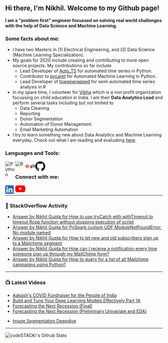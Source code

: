 ## Hi there, I'm Nikhil. Welcome to my Github page!

**I am a "problem first" engineer focussed on solving real world challenges with the help of Data Science and Machine Learning.**

### Some facts about me:
- I have two Masters in (1) Electrical Engineering, and (2) Data Science (Machine Learning Specialization).
- My goals for 2020 include creating and contributing to more open source projects. My contributions so far include
    - Lead Developer of [Auto_TS](https://github.com/AutoViML/Auto_TS/tree/develop) for automated time series in Python.
    - Contributor to [pycaret](https://github.com/pycaret/pycaret) for Automated Machine Learning in Python. 
    - Lead Developer of [tswgewrapped](https://github.com/josephsdavid/tswgewrapped) for semi automated time series analysis in R
- In my spare time, I volunteer for [Vibha](https://vibha.org/) which is a non profit organization focussing on child education in India. I am their **Data Analytics Lead** and perform several tasks including but not limited to 
    - Data Cleaning
    - Reporting
    - Donor Segmentation
    - Automation of Donor Management
    - Email Marketing Automation
- I try to learn something new about Data Analytics and Machine Learning everyday. Check out what I am reading and evaluating [here](https://github.com/ngupta23/gre).


### Languages and Tools:

[<img align="left" alt="Python" width="32px" src="https://upload.wikimedia.org/wikipedia/commons/thumb/c/c3/Python-logo-notext.svg/200px-Python-logo-notext.svg.png" />][GitHub]
[<img align="left" alt="R" width="32px" src="https://upload.wikimedia.org/wikipedia/commons/thumb/1/1b/R_logo.svg/512px-R_logo.svg.png" />][GitHub]
[<img align="left" alt="Git" width="32px" src="https://raw.githubusercontent.com/github/explore/80688e429a7d4ef2fca1e82350fe8e3517d3494d/topics/git/git.png" />][GitHub]
[<img align="left" alt="GitHub" width="32px" src="https://raw.githubusercontent.com/github/explore/78df643247d429f6cc873026c0622819ad797942/topics/github/github.png" />][GitHub]

<br />

### Connect with me:

[<img align="left" alt="Nikhil | LinkedIn" width="32px" src="https://github.com/ngupta23/ngupta23/blob/master/logo/linkedin/LI-In-Bug.png" />][linkedin]
[<img align="left" alt="Nikhil | YouTube" width="32px" src="https://github.com/ngupta23/ngupta23/blob/master/logo/youtube/social/64px/red/youtube_social_icon_red.png" />][youtube]

<br />


---

### 📕 StackOverflow Activity
<!-- STACKOVERFLOW:START -->
- [Answer by Nikhil Gupta for How to use tryCatch with withTimeout to timeout Rcpp function without stopping execution of script](https://stackoverflow.com/questions/67636203/how-to-use-trycatch-with-withtimeout-to-timeout-rcpp-function-without-stopping-e/67636978#67636978)
- [Answer by Nikhil Gupta for PySpark custom UDF ModuleNotFoundError: No module named](https://stackoverflow.com/questions/59741832/pyspark-custom-udf-modulenotfounderror-no-module-named/66546933#66546933)
- [Answer by Nikhil Gupta for How to let new and old subscribers sign up to a Mailchimp segment](https://stackoverflow.com/questions/64702835/how-to-let-new-and-old-subscribers-sign-up-to-a-mailchimp-segment/65491480#65491480)
- [Answer by Nikhil Gupta for How can I receive a notification every time someone sign up through my MailChimp form?](https://stackoverflow.com/questions/64915742/how-can-i-receive-a-notification-every-time-someone-sign-up-through-my-mailchimp/65491405#65491405)
- [Answer by Nikhil Gupta for How to query for a list of all Mailchimp campaigns using Python?](https://stackoverflow.com/questions/65168349/how-to-query-for-a-list-of-all-mailchimp-campaigns-using-python/65491276#65491276)
<!-- STACKOVERFLOW:END -->

---

### 📺 Latest Videos
<!-- YOUTUBE:START -->
- [Aakash's COVID Fundraiser for the People of India](https://www.youtube.com/watch?v=tasWbdU5z68)
- [Build and Tune Your Deep Learning Models Effectively Part 1A](https://www.youtube.com/watch?v=MNM95uO9-xs)
- [Forecasting the Next Recession (Final)](https://www.youtube.com/watch?v=ZQAJfAoSLbU)
- [Forecasting the Next Recession (Preliminary Univariate and EDA)](https://www.youtube.com/watch?v=uerDq3WoMO8)
<!-- YOUTUBE:END -->
- [Image Segmentation Deepdive](https://zoom.us/rec/share/1MJ1EpH77U9JTYnx82f5fI0LHL7Zaaa81XBMq6cEmJpH3jXbpNR1ecPwAqKPC14?startTime=1574024696000)

---


<img align="left" alt="codeSTACKr's Github Stats" src="https://github-readme-stats.vercel.app/api?username=ngupta23&count_private=true&theme=radical&show_icons=true&hide_border=true" />



[GitHub]: https://github.com/ngupta23
[youtube]: https://www.youtube.com/channel/UCDB-YwusJ60Kly2rcGKSsmQ/
[stackoverflow]: https://stackoverflow.com/users/8925915/nikhil-gupta
[linkedin]: https://www.linkedin.com/in/guptanick/
